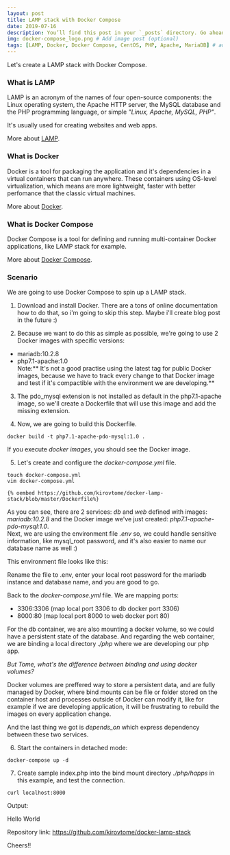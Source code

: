 ```yaml
---
layout: post
title: LAMP stack with Docker Compose
date: 2019-07-16
description: You’ll find this post in your `_posts` directory. Go ahead and edit it and re-build the site to see your changes. # Add post description (optional)
img: docker-compose_logo.png # Add image post (optional)
tags: [LAMP, Docker, Docker Compose, CentOS, PHP, Apache, MariaDB] # add tag
---
```


Let's create a LAMP stack with Docker Compose.

### What is LAMP

LAMP is an acronym of the names of four open-source components: the Linux operating system, the Apache HTTP server,
the MySQL database and the PHP programming language, or simple *"Linux, Apache, MySQL, PHP"*.

It's usually used for creating websites and web apps.

More about [LAMP](https://en.wikipedia.org/wiki/LAMP_(software_bundle)).

### What is Docker

Docker is a tool for packaging the application and it's dependencies in a virtual containers that can run anywhere. These containers using OS-level virtualization, which means are more lightweight, faster with better perfomance that the classic virtual machines.

More about [Docker](https://www.docker.com).

### What is Docker Compose

Docker Compose is a tool for defining and running multi-container Docker applications, like LAMP stack for example.  

More about [Docker Compose](https://docs.docker.com/compose/overview/).

### Scenario

We are going to use Docker Compose to spin up a LAMP stack.

1. Download and install Docker. There are a tons of online documentation how to do that, so i'm going to skip this step. Maybe i'll create blog post in the future :)

2. Because we want to do this as simple as possible, we're going to use 2 Docker images with specific versions:  
* mariadb:10.2.8
* php7.1-apache:1.0  
Note:** It's not a good practise using the latest tag for public Docker images, because we have to track every change to that Docker image and test if it's compactible with the environment we are developing.**  

3. The pdo_mysql extension is not installed as default in the php7.1-apache image, so we'll create a Dockerfile that will use this image and add the missing extension.

<script src="http://gist-it.appspot.com/https://github.com/kirovtome/docker-lamp-stack/blob/master/Dockerfile"></script>

4. Now, we are going to build this Dockerfile.  
```console  
docker build -t php7.1-apache-pdo-mysql:1.0 .  
```  

If you execute *docker images*, you should see the Docker image.

5. Let's create and configure the *docker-compose.yml* file.
```console
touch docker-compose.yml
vim docker-compose.yml
```  

`{% oembed https://github.com/kirovtome/docker-lamp-stack/blob/master/Dockerfile%}`

As you can see, there are 2 services: *db* and *web* defined with images: *mariadb:10.2.8* and the Docker image we've just created: *php7.1-apache-pdo-mysql:1.0*.  
Next, we are using the environment file *.env* so, we could handle sensitive information, like mysql_root password, and it's also easier to name our database name as well :)  

This environment file looks like this:  


Rename the file to .env, enter your local root password for the mariadb instance and database name, and you are good to go.

Back to the *docker-compose.yml* file. We are mapping ports:  
* 3306:3306 (map local port 3306 to db docker port 3306)  
* 8000:80 (map local port 8000 to web docker port 80)  

For the db container, we are also mounting a docker volume, so we could have a persistent state of the database.
And regarding the web container, we are binding a local directory *./php* where we are developing our php app.  

*But Tome, what's the difference between binding and using docker volumes?*  

 Docker volumes are preffered way to store a persistent data, and are fully managed by Docker, where bind mounts can be file or folder stored on the container host and processes outside of Docker can modify it, like for example if we are developing application, it will be frustrating to rebuild the images on every application change.  

 And the last thing we got is *depends_on* which express dependency between these two services.  

 6. Start the containers in detached mode:
 ```console
docker-compose up -d
 ```

 7. Create sample index.php into the bind mount directory *./php/happs* in this example, and test the connection.
 ```console
 curl localhost:8000
 ```  

 Output:  
 <html>
 <head>
  <title>PHP Test</title>
 </head>
 <body>
 <p>Hello World</p> 
 </body>
</html>


Repository link: https://github.com/kirovtome/docker-lamp-stack

Cheers!!